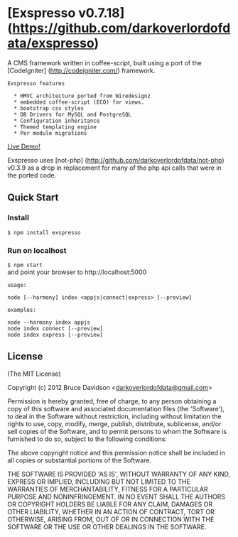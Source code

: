 # [Exspresso v0.7.18] (https://github.com/darkoverlordofdata/exspresso)

 A CMS framework written in coffee-script, built using a port of the [CodeIgniter] (<http://codeigniter.com/>) framework.

    Exspresso features

      * HMVC architecture ported from Wiredesignz
      * embedded coffee-script (ECO) for views.
      * bootstrap css styles
      * DB Drivers for MySQL and PostgreSQL
      * Configuration inheritance
      * Themed templating engine
      * Per module migrations

 [Live Demo!](http://exspresso.herokuapp.com/)

  Exspresso uses [not-php] (http://github.com/darkoverlordofdata/not-php) v0.3.9 as a drop in
  replacement for many of the php api calls that were in the ported code.


## Quick Start

### Install

<code>$ npm install exspresso</code>

### Run on localhost

  <code>$ npm start</code><br />
  and point your browser to http://localhost:5000

    usage:

    node [--harmony] index <appjs|connect|express> [--preview]

    examples:

    node --harmony index appjs
    node index connect [--preview]
    node index express [--preview]


## License

(The MIT License)

Copyright (c) 2012 Bruce Davidson &lt;darkoverlordofdata@gmail.com&gt;

Permission is hereby granted, free of charge, to any person obtaining
a copy of this software and associated documentation files (the
'Software'), to deal in the Software without restriction, including
without limitation the rights to use, copy, modify, merge, publish,
distribute, sublicense, and/or sell copies of the Software, and to
permit persons to whom the Software is furnished to do so, subject to
the following conditions:

The above copyright notice and this permission notice shall be
included in all copies or substantial portions of the Software.

THE SOFTWARE IS PROVIDED 'AS IS', WITHOUT WARRANTY OF ANY KIND,
EXPRESS OR IMPLIED, INCLUDING BUT NOT LIMITED TO THE WARRANTIES OF
MERCHANTABILITY, FITNESS FOR A PARTICULAR PURPOSE AND NONINFRINGEMENT.
IN NO EVENT SHALL THE AUTHORS OR COPYRIGHT HOLDERS BE LIABLE FOR ANY
CLAIM, DAMAGES OR OTHER LIABILITY, WHETHER IN AN ACTION OF CONTRACT,
TORT OR OTHERWISE, ARISING FROM, OUT OF OR IN CONNECTION WITH THE
SOFTWARE OR THE USE OR OTHER DEALINGS IN THE SOFTWARE.
